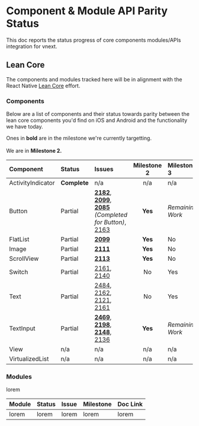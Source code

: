 # Component & Module API Parity Status
This doc reports the status progress of core components modules/APIs integration for vnext.

## Lean Core
The components and modules tracked here will be in alignment with the React Native [Lean Core](https://github.com/facebook/react-native/issues/23313) effort.

### Components
Below are a list of components and their status towards parity between the lean core components you'd find on iOS and Android and the functionality we have today.

Ones in **bold** are in the milestone we're currently targetting.<br><br>
We are in **Milestone 2.**

|Component| Status | Issues | Milestone 2| Milestone 3 |
|:-|:-|:-|:-:|:-|
|ActivityIndicator|**Complete**|n/a|n/a|n/a|
|Button|Partial|**[2182](https://github.com/microsoft/react-native-windows/issues/2182)**, **[2099](https://github.com/microsoft/react-native-windows/issues/2099)**, **[2085](https://github.com/microsoft/react-native-windows/issues/2085)** *(Completed for Button)*, [2163](https://github.com/microsoft/react-native-windows/issues/2163)|**Yes**|*Remaining Work*|
|FlatList|Partial|**[2099](https://github.com/microsoft/react-native-windows/issues/2099)**|**Yes**|No|
|Image|Partial|**[2111](https://github.com/microsoft/react-native-windows/issues/2111)**|**Yes**|No|
|ScrollView|Partial|**[2113](https://github.com/microsoft/react-native-windows/issues/2113)**|**Yes**|No|
|Switch|Partial|[2161](https://github.com/microsoft/react-native-windows/issues/2161), [2140](https://github.com/microsoft/react-native-windows/issues/2140)|No|Yes|
|Text|Partial|[2484](https://github.com/microsoft/react-native-windows/issues/2484), [2162](https://github.com/microsoft/react-native-windows/issues/2162), [2121](https://github.com/microsoft/react-native-windows/issues/2121), [2161](https://github.com/microsoft/react-native-windows/issues/2161)| No |Yes|
|TextInput|Partial|**[2469](https://github.com/microsoft/react-native-windows/issues/2469)**, **[2198](https://github.com/microsoft/react-native-windows/issues/2198)**, **[2148](https://github.com/microsoft/react-native-windows/issues/2148)**, [2136](https://github.com/microsoft/react-native-windows/issues/2136)|**Yes**|*Remaining Work*|
|View|n/a|n/a|n/a|n/a|
|VirtualizedList|n/a|n/a|n/a|n/a|

### Modules
lorem

|Module | Status | Issue | Milestone | Doc Link |
|:-|:-|:-|:-|:-|
|lorem|lorem|lorem |lorem|lorem|
